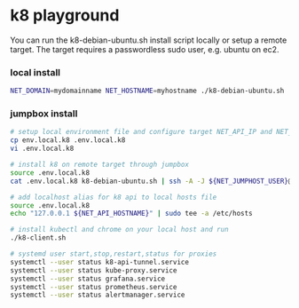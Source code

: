 # k8 playground

You can run the k8-debian-ubuntu.sh install script locally or setup a remote target. The target requires a passwordless sudo user, e.g. ubuntu on ec2.

### local install
```bash
NET_DOMAIN=mydomainname NET_HOSTNAME=myhostname ./k8-debian-ubuntu.sh
```

### jumpbox install
```bash
# setup local environment file and configure target NET_API_IP and NET_JUMPHOST
cp env.local.k8 .env.local.k8
vi .env.local.k8

# install k8 on remote target through jumpbox
source .env.local.k8
cat .env.local.k8 k8-debian-ubuntu.sh | ssh -A -J ${NET_JUMPHOST_USER}@${NET_JUMPHOST} ${NET_API_HOSTNAME_USER}@${NET_API_IP} 'bash -s'

# add localhost alias for k8 api to local hosts file
source .env.local.k8
echo "127.0.0.1 ${NET_API_HOSTNAME}" | sudo tee -a /etc/hosts

# install kubectl and chrome on your local host and run
./k8-client.sh

# systemd user start,stop,restart,status for proxies
systemctl --user status k8-api-tunnel.service
systemctl --user status kube-proxy.service
systemctl --user status grafana.service
systemctl --user status prometheus.service
systemctl --user status alertmanager.service
````
